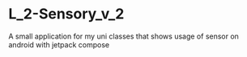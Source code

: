 # L_2-Sensory_v_2
A small application for my uni classes that shows usage of sensor on android with jetpack compose 
